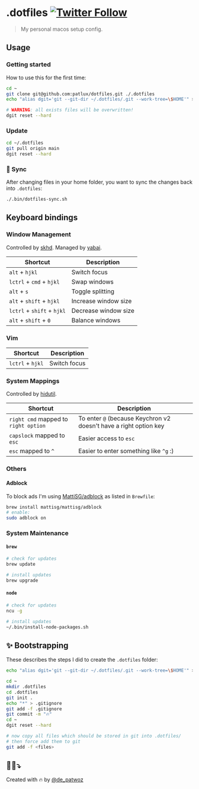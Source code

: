 # .dotfiles [![Twitter Follow](https://img.shields.io/twitter/follow/de_patwoz?style=social)](https://twitter.com/de_patwoz)

> My personal macos setup config.

## Usage

### Getting started

How to use this for the first time:

```bash
cd ~
git clone git@github.com:patlux/dotfiles.git ./.dotfiles
echo "alias dgit='git --git-dir ~/.dotfiles/.git --work-tree=\$HOME'" >> ~/.zshrc

# WARNING: all exists files will be overwritten!
dgit reset --hard
```

### Update

```bash
cd ~/.dotfiles
git pull origin main
dgit reset --hard
```

###  Sync

After changing files in your home folder, you want to sync the changes back into `.dotfiles`:

```bash
./.bin/dotfiles-sync.sh
```

## Keyboard bindings

### Window Management

Controlled by [skhd](https://github.com/koekeishiya/skhd). Managed by [yabai](https://github.com/koekeishiya/yabai).

| Shortcut                   | Description          |
| -------------------------- | -------------------- |
| `alt` + `hjkl`             | Switch focus         |
| `lctrl` + `cmd` + `hjkl`   | Swap windows         |
| `alt` + `s`                | Toggle splitting     |
| `alt` + `shift` + `hjkl`   | Increase window size |
| `lctrl` + `shift` + `hjkl` | Decrease window size |
| `alt` + `shift` + `0`      | Balance windows      |

### Vim

| Shortcut         | Description  |
| ---------------- | ------------ |
| `lctrl` + `hjkl` | Switch focus |

### System Mappings

Controlled by [hidutil](https://developer.apple.com/library/archive/technotes/tn2450/_index.html).

| Shortcut                             | Description                                                       |
| ------------------------------------ | ----------------------------------------------------------------- |
| `right cmd` mapped to `right option` | To enter `@` (because Keychron v2 doesn't have a right option key |
| `capslock` mapped to `esc`           | Easier access to `esc`                                            |
| `esc` mapped to `^`                  | Easier to enter something like `^g` :)                            |

### Others

#### Adblock

To block ads I'm using [MattiSG/adblock](https://github.com/MattiSG/adblock) as listed in `Brewfile`:

```bash
brew install mattisg/mattisg/adblock
# enable:
sudo adblock on
```

### System Maintenance

#### `brew`

```bash
# check for updates
brew update

# install updates
brew upgrade
```

#### `node`

```bash
# check for updates
ncu -g

# install updates
~/.bin/install-node-packages.sh
```

## ✨ Bootstrapping

These describes the steps I did to create the `.dotfiles` folder:

```bash
echo "alias dgit='git --git-dir ~/.dotfiles/.git --work-tree=\$HOME'" >> ~/.zshrc

cd ~
mkdir .dotfiles
cd .dotfiles
git init .
echo "*" > .gitignore
git add -f .gitignore
git commit -m "🔥"
cd ~
dgit reset --hard

# now copy all files which should be stored in git into .dotfiles/
# then force add them to git
git add -f <files>
```

## 🦸‍♂️⤵️

Created with 🔥 by [@de_patwoz](https://twitter.com/de_patwoz)
